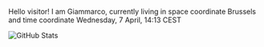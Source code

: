 Hello visitor! I am Giammarco, currently living in space coordinate Brussels and time coordinate Wednesday, 7 April, 14:13 CEST

![GitHub Stats](https://github-readme-stats.vercel.app/api?username=grcasanova)
